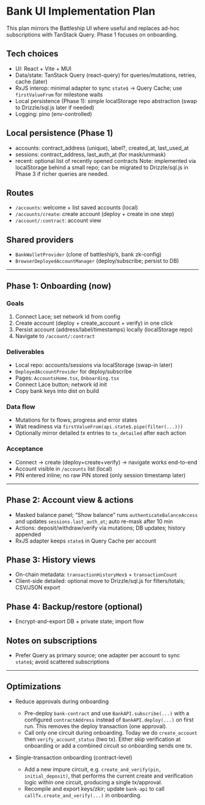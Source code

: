 # Bank UI Implementation Plan

This plan mirrors the Battleship UI where useful and replaces ad-hoc subscriptions with TanStack Query. Phase 1 focuses on onboarding.

## Tech choices
- UI: React + Vite + MUI
- Data/state: TanStack Query (react-query) for queries/mutations, retries, cache (later)
- RxJS interop: minimal adapter to sync `state$` → Query Cache; use `firstValueFrom` for milestone waits
- Local persistence (Phase 1): simple localStorage repo abstraction (swap to Drizzle/sql.js later if needed)
- Logging: pino (env-controlled)

## Local persistence (Phase 1)
- accounts: contract_address (unique), label?, created_at, last_used_at
- sessions: contract_address, last_auth_at (for mask/unmask)
- recent: optional list of recently opened contracts
Note: implemented via localStorage behind a small repo; can be migrated to Drizzle/sql.js in Phase 3 if richer queries are needed.

## Routes
- `/accounts`: welcome + list saved accounts (local)
- `/accounts/create`: create account (deploy + create in one step)
- `/account/:contract`: account view

## Shared providers
- `BankWalletProvider` (clone of battleship’s, bank zk-config)
- `BrowserDeployedAccountManager` (deploy/subscribe; persist to DB)

---

## Phase 1: Onboarding (now)

### Goals
1) Connect Lace; set network id from config
2) Create account (deploy + create_account + verify) in one click
3) Persist account (address/label/timestamps) locally (localStorage repo)
4) Navigate to `/account/:contract`

### Deliverables
- Local repo: accounts/sessions via localStorage (swap-in later)
- `DeployedAccountProvider` for deploy/subscribe
- Pages: `AccountsHome.tsx`, `Onboarding.tsx`
- Connect Lace button; network id init
- Copy bank keys into dist on build

### Data flow
- Mutations for tx flows; progress and error states
- Wait readiness via `firstValueFrom(api.state$.pipe(filter(...)))`
- Optionally mirror detailed tx entries to `tx_detailed` after each action

### Acceptance
- Connect → create (deploy+create+verify) → navigate works end-to-end
- Account visible in `/accounts` list (local)
- PIN entered inline; no raw PIN stored (only session timestamp later)

---

## Phase 2: Account view & actions
- Masked balance panel; “Show balance” runs `authenticateBalanceAccess` and updates `sessions.last_auth_at`; auto re-mask after 10 min
- Actions: deposit/withdraw/verify via mutations; DB updates; history appended
- RxJS adapter keeps `state$` in Query Cache per account

## Phase 3: History views
- On-chain metadata: `transactionHistoryHex$` + `transactionCount`
- Client-side detailed: optional move to Drizzle/sql.js for filters/totals; CSV/JSON export

## Phase 4: Backup/restore (optional)
- Encrypt-and-export DB + private state; import flow

## Notes on subscriptions
- Prefer Query as primary source; one adapter per account to sync `state$`; avoid scattered subscriptions

---

## Optimizations

- Reduce approvals during onboarding
  - Pre-deploy `bank-contract` and use `BankAPI.subscribe(...)` with a configured `contractAddress` instead of `BankAPI.deploy(...)` on first run. This removes the deploy transaction (one approval).
  - Call only one circuit during onboarding. Today we do `create_account` then `verify_account_status` (two tx). Either skip verification at onboarding or add a combined circuit so onboarding sends one tx.

- Single-transaction onboarding (contract-level)
  - Add a new impure circuit, e.g. `create_and_verify(pin, initial_deposit)`, that performs the current create and verification logic within one circuit, producing a single tx/approval.
  - Recompile and export keys/zkir; update `bank-api` to call `callTx.create_and_verify(...)` in onboarding.